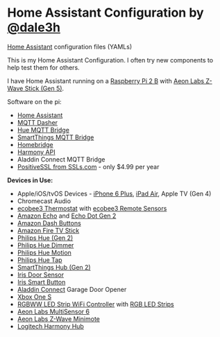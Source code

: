 # Home Assistant Configuration by [@dale3h](https://gitter.im/dale3h)
[Home Assistant](https://home-assistant.io/) configuration files (YAMLs)

This is my Home Assistant Configuration. I often try new components to help test them for others.

I have Home Assistant running on a [Raspberry Pi 2 B](http://amzn.to/2i6mwYR) with [Aeon Labs Z-Wave Stick (Gen 5)](http://amzn.to/2id0EsA).

Software on the pi:
* [Home Assistant](https://home-assistant.io/)
* [MQTT Dasher](https://github.com/stjohnjohnson/mqtt-dasher)
* [Hue MQTT Bridge](https://github.com/dale3h/hue-mqtt-bridge)
* [SmartThings MQTT Bridge](https://github.com/stjohnjohnson/smartthings-mqtt-bridge)
* [Homebridge](https://github.com/nfarina/homebridge)
* [Harmony API](https://github.com/maddox/harmony-api)
* Aladdin Connect MQTT Bridge
* [PositiveSSL from SSLs.com](https://www.ssls.com/ssl-certificates/comodo-positivessl) - only $4.99 per year

**Devices in Use:**
* Apple/iOS/tvOS Devices - [iPhone 6 Plus](http://amzn.to/2id1XId), [iPad Air](http://amzn.to/2iD9dMu), Apple TV (Gen 4)
* Chromecast Audio
* [ecobee3 Thermostat](http://amzn.to/2iD0v0z) with [ecobee3 Remote Sensors](http://amzn.to/2iCZFRw)
* [Amazon Echo](http://amzn.to/2i6mShX) and [Echo Dot Gen 2](http://amzn.to/2hvCexj)
* [Amazon Dash Buttons](http://amzn.to/2i6acYv)
* [Amazon Fire TV Stick](http://amzn.to/2iD9uPx)
* [Philips Hue (Gen 2)](http://amzn.to/2hvyzzK)
* [Philips Hue Dimmer](http://amzn.to/2hs5HH1)
* [Philips Hue Motion](http://amzn.to/2iD7jLX)
* [Philips Hue Tap](http://amzn.to/2i6nlAV)
* [SmartThings Hub (Gen 2)](http://amzn.to/2idb8bA)
* [Iris Door Sensor](http://amzn.to/2i6iqQd)
* [Iris Smart Button](http://amzn.to/2i6nzIh)
* [Aladdin Connect](http://amzn.to/2i6pOv6) Garage Door Opener
* [Xbox One S](http://amzn.to/2igdusB)
* [RGBWW LED Strip WiFi Controller](http://amzn.to/2i6mUqn) with [RGB LED Strips](http://amzn.to/2i68N42)
* [Aeon Labs MultiSensor 6](http://amzn.to/2hMzmrW)
* [Aeon Labs Z-Wave Minimote](http://amzn.to/2igetsU)
* [Logitech Harmony Hub](http://amzn.to/2i6jNPb)
